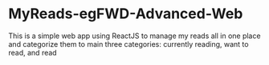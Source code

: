 # MyReads-egFWD-Advanced-Web
This is a simple web app using ReactJS to manage my reads all in one place and categorize them to main three categories: currently reading, want to read, and read
